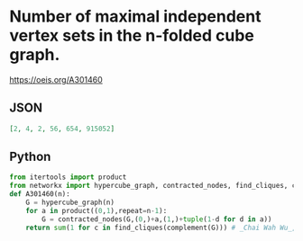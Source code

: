 # Number of maximal independent vertex sets in the n\-folded cube graph\.
https://oeis.org/A301460
## JSON
```JSON
[2, 4, 2, 56, 654, 915052]
```
## Python
```Python
from itertools import product
from networkx import hypercube_graph, contracted_nodes, find_cliques, complement
def A301460(n):
    G = hypercube_graph(n)
    for a in product((0,1),repeat=n-1):
        G = contracted_nodes(G,(0,)+a,(1,)+tuple(1-d for d in a))
    return sum(1 for c in find_cliques(complement(G))) # _Chai Wah Wu_, Jan 16 2024
```
